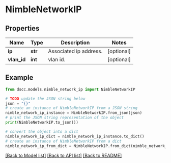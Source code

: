 # NimbleNetworkIP


## Properties

Name | Type | Description | Notes
------------ | ------------- | ------------- | -------------
**ip** | **str** | Associated ip address. | [optional] 
**vlan_id** | **int** | vlan id. | [optional] 

## Example

```python
from dscc.models.nimble_network_ip import NimbleNetworkIP

# TODO update the JSON string below
json = "{}"
# create an instance of NimbleNetworkIP from a JSON string
nimble_network_ip_instance = NimbleNetworkIP.from_json(json)
# print the JSON string representation of the object
print(NimbleNetworkIP.to_json())

# convert the object into a dict
nimble_network_ip_dict = nimble_network_ip_instance.to_dict()
# create an instance of NimbleNetworkIP from a dict
nimble_network_ip_from_dict = NimbleNetworkIP.from_dict(nimble_network_ip_dict)
```
[[Back to Model list]](../README.md#documentation-for-models) [[Back to API list]](../README.md#documentation-for-api-endpoints) [[Back to README]](../README.md)


